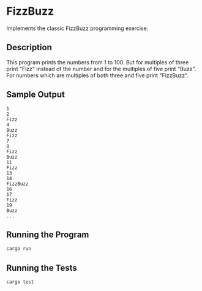# FizzBuzz

Implements the classic FizzBuzz programming exercise.

## Description

This program prints the numbers from 1 to 100.
But for multiples of three print "Fizz" instead of the number
and for the multiples of five print "Buzz".
For numbers which are multiples of both three and five print "FizzBuzz".

## Sample Output

```
1
2
Fizz
4
Buzz
Fizz
7
8
Fizz
Buzz
11
Fizz
13
14
FizzBuzz
16
17
Fizz
19
Buzz
...
```

## Running the Program

```bash
cargo run
```

## Running the Tests

```bash
cargo test
```
